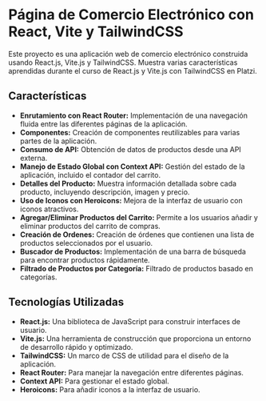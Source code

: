 # Página de Comercio Electrónico con React, Vite y TailwindCSS

Este proyecto es una aplicación web de comercio electrónico construida usando React.js, Vite.js y TailwindCSS. Muestra varias características aprendidas durante el curso de React.js y Vite.js con TailwindCSS en Platzi.

## Características
- **Enrutamiento con React Router:** Implementación de una navegación fluida entre las diferentes páginas de la aplicación.
- **Componentes:** Creación de componentes reutilizables para varias partes de la aplicación.
- **Consumo de API:** Obtención de datos de productos desde una API externa.
- **Manejo de Estado Global con Context API:** Gestión del estado de la aplicación, incluido el contador del carrito.
- **Detalles del Producto:** Muestra información detallada sobre cada producto, incluyendo descripción, imagen y precio.
- **Uso de Iconos con Heroicons:** Mejora de la interfaz de usuario con iconos atractivos.
- **Agregar/Eliminar Productos del Carrito:** Permite a los usuarios añadir y eliminar productos del carrito de compras.
- **Creación de Ordenes:** Creación de órdenes que contienen una lista de productos seleccionados por el usuario.
- **Buscador de Productos:** Implementación de una barra de búsqueda para encontrar productos rápidamente.
- **Filtrado de Productos por Categoría:** Filtrado de productos basado en categorías.

## Tecnologías Utilizadas
- **React.js:** Una biblioteca de JavaScript para construir interfaces de usuario.
- **Vite.js:** Una herramienta de construcción que proporciona un entorno de desarrollo rápido y optimizado.
- **TailwindCSS:** Un marco de CSS de utilidad para el diseño de la aplicación.
- **React Router:** Para manejar la navegación entre diferentes páginas.
- **Context API:** Para gestionar el estado global.
- **Heroicons:** Para añadir iconos a la interfaz de usuario.
